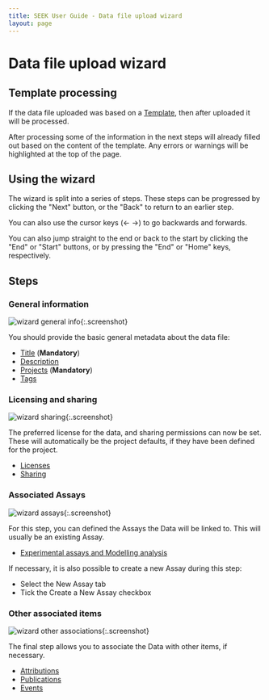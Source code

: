 ```yaml
---
title: SEEK User Guide - Data file upload wizard
layout: page
---
```


# Data file upload wizard

## Template processing

If the data file uploaded was based on a [Template](templates/master-v1.html), then after uploaded it will be processed.

After processing some of the information in the next steps will already filled out based on the content of the template. Any errors or warnings will
be highlighted at the top of the page.

## Using the wizard

The wizard is split into a series of steps. These steps can be progressed by clicking the "Next" button, or the "Back" to return to an earlier step.

You can also use the cursor keys (&larr; &rarr;) to go backwards and forwards.

You can also jump straight to the end or back to the start by clicking the "End" or "Start" buttons, or by pressing the "End" or "Home" keys, respectively.


## Steps

### General information

![wizard general info](/images/user-guide/data-wizard-step1.png){:.screenshot}

You should provide the basic general metadata about the data file:

* [Title](general-attributes.html#title) (**Mandatory**)
* [Description](general-attributes.html#description)
* [Projects](general-attributes.html#projects) (**Mandatory**)
* [Tags](general-attributes.html#tags)

### Licensing and sharing

![wizard sharing](/images/user-guide/data-wizard-step2.png){:.screenshot}

The preferred license for the data, and sharing permissions can now be set. These will automatically be the project defaults, if they have been defined for the project.

* [Licenses](licenses.html)
* [Sharing](general-attributes.html#sharing)

### Associated Assays

![wizard assays](/images/user-guide/data-wizard-step3.png){:.screenshot}

For this step, you can defined the Assays the Data will be linked to. This will usually be an existing Assay.

* [Experimental assays and Modelling analysis](general-attributes.html#experimental-assays-and-modelling-analysis)

If necessary, it is also possible to create a new Assay during this step:
    
  * Select the New Assay tab
  * Tick the Create a New Assay checkbox
  
### Other associated items

![wizard other associations](/images/user-guide/data-wizard-step4.png){:.screenshot}

The final step allows you to associate the Data with other items, if necessary.

* [Attributions](general-attributes.html#attributions)
* [Publications](general-attributes.html#publications)
* [Events](general-attributes.html#events)
  
  

